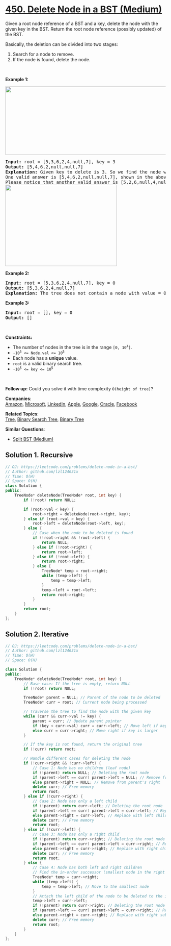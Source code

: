 # [450. Delete Node in a BST (Medium)](https://leetcode.com/problems/delete-node-in-a-bst/)

<p>Given a root node reference of a BST and a key, delete the node with the given key in the BST. Return the root node reference (possibly updated) of the BST.</p>

<p>Basically, the deletion can be divided into two stages:</p>

<ol>
	<li>Search for a node to remove.</li>
	<li>If the node is found, delete the node.</li>
</ol>

<p>&nbsp;</p>
<p><strong>Example 1:</strong></p>
<img alt="" src="https://assets.leetcode.com/uploads/2020/09/04/del_node_1.jpg" style="width: 800px; height: 214px;">
<pre><strong>Input:</strong> root = [5,3,6,2,4,null,7], key = 3
<strong>Output:</strong> [5,4,6,2,null,null,7]
<strong>Explanation:</strong> Given key to delete is 3. So we find the node with value 3 and delete it.
One valid answer is [5,4,6,2,null,null,7], shown in the above BST.
Please notice that another valid answer is [5,2,6,null,4,null,7] and it's also accepted.
<img alt="" src="https://assets.leetcode.com/uploads/2020/09/04/del_node_supp.jpg" style="width: 350px; height: 255px;">
</pre>

<p><strong>Example 2:</strong></p>

<pre><strong>Input:</strong> root = [5,3,6,2,4,null,7], key = 0
<strong>Output:</strong> [5,3,6,2,4,null,7]
<strong>Explanation:</strong> The tree does not contain a node with value = 0.
</pre>

<p><strong>Example 3:</strong></p>

<pre><strong>Input:</strong> root = [], key = 0
<strong>Output:</strong> []
</pre>

<p>&nbsp;</p>
<p><strong>Constraints:</strong></p>

<ul>
	<li>The number of nodes in the tree is in the range <code>[0, 10<sup>4</sup>]</code>.</li>
	<li><code>-10<sup>5</sup> &lt;= Node.val &lt;= 10<sup>5</sup></code></li>
	<li>Each node has a <strong>unique</strong> value.</li>
	<li><code>root</code> is a valid binary search tree.</li>
	<li><code>-10<sup>5</sup> &lt;= key &lt;= 10<sup>5</sup></code></li>
</ul>

<p>&nbsp;</p>
<p><strong>Follow up:</strong> Could you solve it with time complexity <code>O(height of tree)</code>?</p>


**Companies**:  
[Amazon](https://leetcode.com/company/amazon), [Microsoft](https://leetcode.com/company/microsoft), [LinkedIn](https://leetcode.com/company/linkedin), [Apple](https://leetcode.com/company/apple), [Google](https://leetcode.com/company/google), [Oracle](https://leetcode.com/company/oracle), [Facebook](https://leetcode.com/company/facebook)

**Related Topics**:  
[Tree](https://leetcode.com/tag/tree/), [Binary Search Tree](https://leetcode.com/tag/binary-search-tree/), [Binary Tree](https://leetcode.com/tag/binary-tree/)

**Similar Questions**:
* [Split BST (Medium)](https://leetcode.com/problems/split-bst/)

## Solution 1. Recursive

```cpp
// OJ: https://leetcode.com/problems/delete-node-in-a-bst/
// Author: github.com/lzl124631x
// Time: O(H)
// Space: O(H)
class Solution {
public:
    TreeNode* deleteNode(TreeNode* root, int key) {
        if (!root) return NULL;

        if (root->val < key) {
            root->right = deleteNode(root->right, key);
        } else if (root->val > key) {
            root->left = deleteNode(root->left, key);
        } else {
            // Case when the node to be deleted is found
            if (!root->right && !root->left) {
                return NULL;
            } else if (!root->right) {
                return root->left;
            } else if (!root->left) {
                return root->right;
            } else {
                TreeNode* temp = root->right;
                while (temp->left) {
                    temp = temp->left;
                }
                temp->left = root->left;
                return root->right;
            }
        }
        return root;
    }
};
```

## Solution 2. Iterative

```cpp
// OJ: https://leetcode.com/problems/delete-node-in-a-bst/
// Author: github.com/lzl124631x
// Time: O(H)
// Space: O(H)

class Solution {
public:
    TreeNode* deleteNode(TreeNode* root, int key) {
        // Base case: If the tree is empty, return NULL
        if (!root) return NULL;

        TreeNode* parent = NULL; // Parent of the node to be deleted
        TreeNode* curr = root; // Current node being processed

        // Traverse the tree to find the node with the given key
        while (curr && curr->val != key) {
            parent = curr; // Update parent pointer
            if (key < curr->val) curr = curr->left; // Move left if key is smaller
            else curr = curr->right; // Move right if key is larger
        }

        // If the key is not found, return the original tree
        if (!curr) return root;

        // Handle different cases for deleting the node
        if (!curr->right && !curr->left) {
            // Case 1: Node has no children (leaf node)
            if (!parent) return NULL; // Deleting the root node
            if (parent->left == curr) parent->left = NULL; // Remove from parent's left
            else parent->right = NULL; // Remove from parent's right
            delete curr; // Free memory
            return root;
        } else if (!curr->right) {
            // Case 2: Node has only a left child
            if (!parent) return curr->left; // Deleting the root node
            if (parent->left == curr) parent->left = curr->left; // Replace with left child
            else parent->right = curr->left; // Replace with left child
            delete curr; // Free memory
            return root;
        } else if (!curr->left) {
            // Case 3: Node has only a right child
            if (!parent) return curr->right; // Deleting the root node
            if (parent->left == curr) parent->left = curr->right; // Replace with right child
            else parent->right = curr->right; // Replace with right child
            delete curr; // Free memory
            return root;
        } else {
            // Case 4: Node has both left and right children
            // Find the in-order successor (smallest node in the right subtree)
            TreeNode* temp = curr->right;
            while (temp->left) {
                temp = temp->left; // Move to the smallest node
            }
            // Attach the left child of the node to be deleted to the in-order successor
            temp->left = curr->left;
            if (!parent) return curr->right; // Deleting the root node
            if (parent->left == curr) parent->left = curr->right; // Replace with right subtree
            else parent->right = curr->right; // Replace with right subtree
            delete curr; // Free memory
            return root;
        }
    }
};

```

